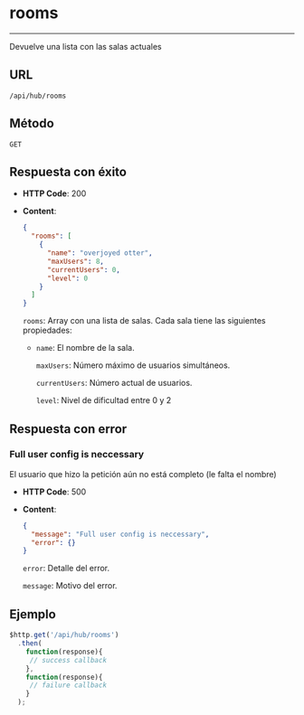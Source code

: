 # rooms

--------------------------------------------------------------------------------

Devuelve una lista con las salas actuales

## URL

`/api/hub/rooms`

## Método

`GET`

## Respuesta con éxito

- **HTTP Code**: 200
- **Content**:

  ```json
  {
    "rooms": [
      {
        "name": "overjoyed otter",
        "maxUsers": 8,
        "currentUsers": 0,
        "level": 0
      }
    ]
  }
  ```

  `rooms`: Array con una lista de salas. Cada sala tiene las siguientes propiedades:
  * `name`: El nombre de la sala.

    `maxUsers`: Número máximo de usuarios simultáneos.

    `currentUsers`: Número actual de usuarios.

    `level`: Nivel de dificultad entre 0 y 2

## Respuesta con error

### Full user config is neccessary

El usuario que hizo la petición aún no está completo (le falta el nombre)

- **HTTP Code**: 500
- **Content**:

  ```json
  {
    "message": "Full user config is neccessary",
    "error": {}
  }
  ```

  `error`: Detalle del error.

  `message`: Motivo del error.

## Ejemplo

```javascript
$http.get('/api/hub/rooms')
  .then(
    function(response){
     // success callback
    },
    function(response){
     // failure callback
    }
  );
```
